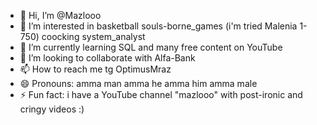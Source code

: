 - 👋 Hi, I’m @Mazlooo
- 👀 I’m interested in basketball souls-borne_games (i'm tried Malenia 1-750) coocking system_analyst
- 🌱 I’m currently learning SQL and many free content on YouTube
- 💞️ I’m looking to collaborate with Alfa-Bank
- 📫 How to reach me tg OptimusMraz
- 😄 Pronouns: amma man amma he amma him amma male
- ⚡ Fun fact: i have a YouTube channel "mazlooo" with post-ironic and cringy videos :)

<!---
Mazlooo/Mazlooo is a ✨ special ✨ repository because its `README.md` (this file) appears on your GitHub profile.
You can click the Preview link to take a look at your changes.
--->
